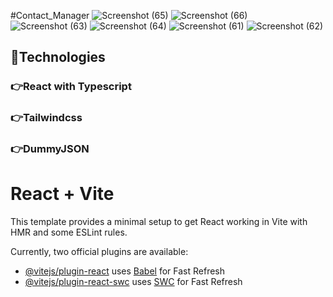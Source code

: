 #Contact_Manager
![Screenshot (65)](https://github.com/FitsumGedefaw/contact-manager/assets/91980891/3a5c3ed9-a4aa-4ee9-a8d8-c43a1adb8212)
![Screenshot (66)](https://github.com/FitsumGedefaw/contact-manager/assets/91980891/55b31a34-29f2-4909-8057-0d5a63f5493a)
![Screenshot (63)](https://github.com/FitsumGedefaw/contact-manager/assets/91980891/c9ab7b56-a288-4999-af19-1ab8ee4d7e6e)
![Screenshot (64)](https://github.com/FitsumGedefaw/contact-manager/assets/91980891/91981ea1-ee0d-4788-904a-47b837a6e015)
![Screenshot (61)](https://github.com/FitsumGedefaw/contact-manager/assets/91980891/80ed0740-7ac5-46d5-803a-2f0e1a689869)
![Screenshot (62)](https://github.com/FitsumGedefaw/contact-manager/assets/91980891/31b86d02-7e23-44aa-b915-415506160c27)

## 📌Technologies
### 👉React with Typescript
### 👉Tailwindcss
### 👉DummyJSON


# React + Vite

This template provides a minimal setup to get React working in Vite with HMR and some ESLint rules.

Currently, two official plugins are available:

- [@vitejs/plugin-react](https://github.com/vitejs/vite-plugin-react/blob/main/packages/plugin-react/README.md) uses [Babel](https://babeljs.io/) for Fast Refresh
- [@vitejs/plugin-react-swc](https://github.com/vitejs/vite-plugin-react-swc) uses [SWC](https://swc.rs/) for Fast Refresh
